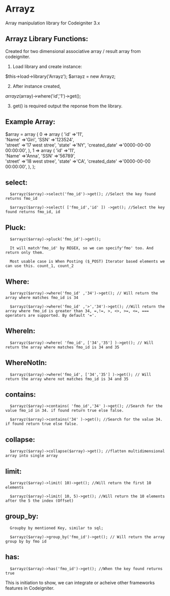 # Arrayz
Array manipulation library for Codeigniter 3.x

Arrayz Library Functions:
------------------------
Created for two dimensional associative array / result array from codeigniter.

1. Load library and create instance: 

$this->load->library('Arrayz');
$arrayz = new Arrayz;

2. After instance created,

$arrayz($array)->where('id','1')->get();

3. get() is required output the reponse from the library.

Example Array:
--------------

$array = array (
  0 => 
  array (
   'id' =>'11',   
   'Name' =>'Giri',
   'SSN' =>'123524',   
   'street' =>'17 west stree',
   'state' =>'NY',
   'created_date' =>'0000-00-00 00:00:00',
  ),
  1 => 
  array (
   'id' =>'11',   
   'Name' =>'Anna',
   'SSN' =>'56789',   
   'street' =>'18 west stree',
   'state' =>'CA',
   'created_date' =>'0000-00-00 00:00:00',
  ),
);

select:
-------
	
      $arrayz($array)->select('fmo_id')->get(); //Select the key found returns fmo_id

      $arrayz($array)->select( ['fmo_id','id' ]) ->get(); //Select the key found returns fmo_id, id 


Pluck:
------    
      $arrayz($array)->pluck('fmo_id')->get();
      
      It will match'fmo_id' by REGEX, so we can specify'fmo' too. And return only them.
       
      Most usable case is When Posting ($_POST) Iterator based elements we can use this. count_1, count_2


Where:
------
      $arrayz($array)->where('fmo_id' ,'34')->get(); // Will return the array where matches fmo_id is 34 

      $arrayz($array)->where('fmo_id' ,'>','34')->get(); //Will return the array where fmo_id is greater than 34, =,!=, >, <>, >=, <=, === operators are supported. By default '='.


WhereIn: 
------
      $arrayz($array)->where( 'fmo_id', ['34','35'] )->get(); // Will return the array where matches fmo_id is 34 and 35

WhereNotIn: 
------
      $arrayz($array)->where('fmo_id', ['34','35'] )->get(); // Will return the array where not matches fmo_id is 34 and 35

contains:
--------- 

      $arrayz($array)->contains( 'fmo_id','34' )->get(); //Search for the value fmo_id in 34. if found return true else false.

      $arrayz($array)->contains('34' )->get(); //Search for the value 34. if found return true else false.

collapse:
---------

      $arrayz($array)->collapse($array)->get(); //flatten multidimensional array into single array

limit:
------

      $arrayz($array)->limit( 10)->get(); //Will return the first 10 elements

      $arrayz($array)->limit( 10, 5)->get(); //Will return the 10 elements after the 5 the index (Offset)

group_by: 
---------
      Groupby by mentioned Key, similar to sql;
      
      $arrayz($array)->group_by('fmo_id')->get(); // Will return the array group by by fmo id

has:
----
      $arrayz($array)->has('fmo_id')->get(); //When the key found returns true


This is initiation to show, we can integrate or acheive other frameworks features in Codeigniter.

